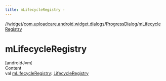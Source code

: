 ```yaml
---
title: mLifecycleRegistry -
---
```

//[widget](../../index.md)/[com.uploadcare.android.widget.dialogs](../index.md)/[ProgressDialog](index.md)/[mLifecycleRegistry](m-lifecycle-registry.md)



# mLifecycleRegistry  
[androidJvm]  
Content  
val [mLifecycleRegistry](m-lifecycle-registry.md): [LifecycleRegistry](https://developer.android.com/reference/kotlin/androidx/lifecycle/LifecycleRegistry.html)  



